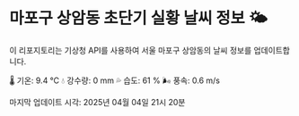 
# 마포구 상암동 초단기 실황 날씨 정보 🌤️

이 리포지토리는 기상청 API를 사용하여 서울 마포구 상암동의 날씨 정보를 업데이트합니다. 

🌡️ 기온: 9.4 ℃
💧 강수량: 0 mm
💦 습도: 61 %
🌬️ 풍속: 0.6 m/s

마지막 업데이트 시각: 2025년 04월 04일 21시 20분    
